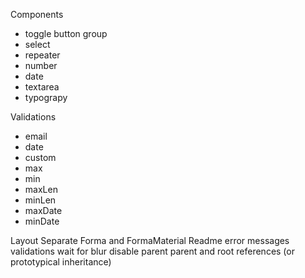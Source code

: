 Components

- toggle button group
- select
- repeater
- number
- date
- textarea
- typograpy

Validations

- email
- date
- custom
- max
- min
- maxLen
- minLen
- maxDate
- minDate

Layout
Separate Forma and FormaMaterial
Readme
error messages
validations wait for blur
disable parent
parent and root references (or prototypical inheritance)
